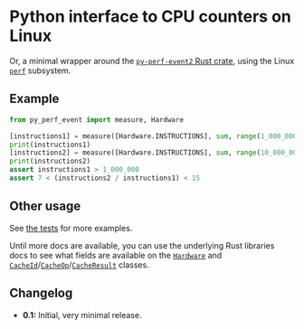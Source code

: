 # Python interface to CPU counters on Linux

Or, a minimal wrapper around the [`py-perf-event2` Rust crate](https://docs.rs/perf-event2/latest/perf_event/), using the Linux [`perf`](https://perf.wiki.kernel.org/index.php/Main_Page) subsystem.

## Example

```python
from py_perf_event import measure, Hardware

[instructions1] = measure([Hardware.INSTRUCTIONS], sum, range(1_000_000))
print(instructions1)
[instructions2] = measure([Hardware.INSTRUCTIONS], sum, range(10_000_000))
print(instructions2)
assert instructions1 > 1_000_000
assert 7 < (instructions2 / instructions1) < 15
```

## Other usage

See [the tests](https://github.com/pythonspeed/py-perf-event/blob/main/test_perf_event.py) for more examples.

Until more docs are available, you can use the underlying Rust libraries docs to see what fields are available on the [`Hardware`](https://docs.rs/perf-event2/latest/perf_event/events/struct.Hardware.html) and [`CacheId`](https://docs.rs/perf-event2/latest/perf_event/events/struct.CacheId.html)/[`CacheOp`](https://docs.rs/perf-event2/latest/perf_event/events/struct.CacheOp.html)/[`CacheResult`](https://docs.rs/perf-event2/latest/perf_event/events/struct.CacheResult.html) classes.

## Changelog

* **0.1:** Initial, very minimal release.
